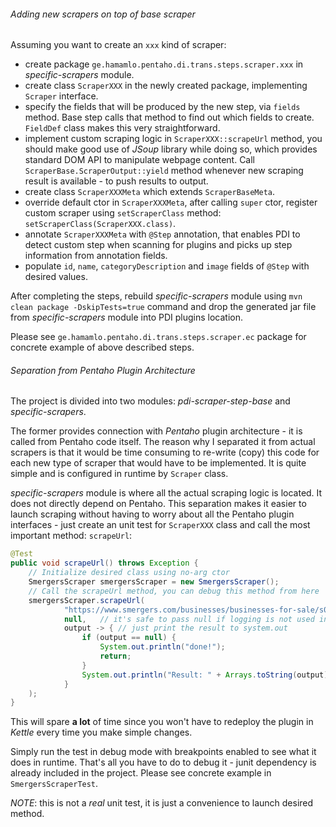 ###### Adding new scrapers on top of base scraper
Assuming you want to create an `xxx` kind of scraper:
- create package `ge.hamamlo.pentaho.di.trans.steps.scraper.xxx` in _specific-scrapers_ module.
- create class  `ScraperXXX` in the newly created package, implementing `Scraper` interface.
- specify the fields that will be produced by the new step, via `fields` method. Base step calls that method to find out which fields to create. `FieldDef` class makes this very straightforward.
- implement custom scraping logic in `ScraperXXX::scrapeUrl` method, you should make good use of _JSoup_ library while doing so, which provides standard DOM API to manipulate webpage content. Call `ScraperBase.ScraperOutput::yield` method whenever new scraping result is available - to push results to output. 
- create class `ScraperXXXMeta` which extends `ScraperBaseMeta`.
- override default ctor in `ScraperXXXMeta`, after calling `super` ctor, register custom scraper using `setScraperClass` method: ```setScraperClass(ScraperXXX.class)```.
- annotate `ScraperXXXMeta` with `@Step` annotation, that enables PDI to detect custom step when scanning for plugins and picks up step information from annotation fields.
- populate `id`, `name`, `categoryDescription` and `image` fields of `@Step` with desired values.

After completing the steps, rebuild _specific-scrapers_ module using ```mvn clean package -DskipTests=true``` command and drop the generated jar file from _specific-scrapers_ module into PDI plugins location.

Please see `ge.hamamlo.pentaho.di.trans.steps.scraper.ec` package for concrete example of above described steps.


###### Separation from Pentaho Plugin Architecture
The project is divided into two modules: _pdi-scraper-step-base_ and _specific-scrapers_.

The former provides connection with _Pentaho_ plugin architecture - it is called from Pentaho code itself. The reason why I separated it from actual scrapers is that it would be time consuming to re-write (copy) this code for each new type of scraper that would have to be implemented. It is quite simple and is configured in runtime by `Scraper` class.

_specific-scrapers_ module is where all the actual scraping logic is located. It does not directly depend on Pentaho. This separation makes it easier to launch scraping without having to worry about all the Pentaho plugin interfaces - just create an unit test for `ScraperXXX` class and call the most important method: `scrapeUrl`:
```java
@Test
public void scrapeUrl() throws Exception {
    // Initialize desired class using no-arg ctor
    SmergersScraper smergersScraper = new SmergersScraper();
    // Call the scrapeUrl method, you can debug this method from here
    smergersScraper.scrapeUrl(
            "https://www.smergers.com/businesses/businesses-for-sale/s0/c0/t2/?deal_size_gte=5000000&page=1&deal_size_lte=1000000000",
            null,   // it's safe to pass null if logging is not used in the class
            output -> { // just print the result to system.out
                if (output == null) {
                    System.out.println("done!");
                    return;
                }
                System.out.println("Result: " + Arrays.toString(output) );
            }
    );
}
```

This will spare **a lot** of time since you won't have to redeploy the plugin in _Kettle_ every time you make simple changes.

Simply run the test in debug mode with breakpoints enabled to see what it does in runtime. That's all you have to do to debug it - junit dependency is already included in the project. Please see concrete example in `SmergersScraperTest`.

_NOTE_: this is not a _real_ unit test, it is just a convenience to launch desired method.

